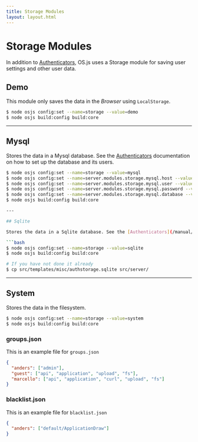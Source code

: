 ```yaml
---
title: Storage Modules
layout: layout.html
---
```


# Storage Modules

In addition to [Authenticators](/manual/auth), OS.js uses a Storage module for saving user settings and other user data.


## Demo

This module only saves the data in the *Browser* using `LocalStorage`.

```bash
$ node osjs config:set --name=storage --value=demo
$ node osjs build:config build:core

```

---

## Mysql

Stores the data in a Mysql database. See the [Authenticators](/manual/auth) documentation on how to set up the database and its users.

```bash
$ node osjs config:set --name=storage --value=mysql
$ node osjs config:set --name=server.modules.storage.mysql.host --value=localhost
$ node osjs config:set --name=server.modules.storage.mysql.user --value=osjsuser
$ node osjs config:set --name=server.modules.storage.mysql.password --value=osjspassword
$ node osjs config:set --name=server.modules.storage.mysql.database --value=osjs
$ node osjs build:config build:core

---

## Sqlite

Stores the data in a Sqlite database. See the [Authenticators](/manual/auth) documentation on how to set up the database and its users.

```bash
$ node osjs config:set --name=storage --value=sqlite
$ node osjs build:config build:core

# If you have not done it already
$ cp src/templates/misc/authstorage.sqlite src/server/
```

---

## System

Stores the data in the filesystem.

```bash
$ node osjs config:set --name=storage --value=system
$ node osjs build:config build:core
```

### groups.json

This is an example file for `groups.json`

```json
{
  "anders": ["admin"],
  "guest": ["api", "application", "upload", "fs"],
  "marcello": ["api", "application", "curl", "upload", "fs"]
}
```

### blacklist.json

This is an example file for `blacklist.json`

```json
{
  "anders": ["default/ApplicationDraw"]
}
```
